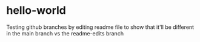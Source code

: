 # hello-world

Testing github branches by editing readme file to show that it'll be different in the main branch vs the readme-edits branch
